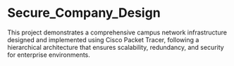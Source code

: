 # Secure_Company_Design

This project demonstrates a comprehensive campus network infrastructure designed and implemented using Cisco Packet Tracer, following a hierarchical architecture that ensures scalability, redundancy, and security for enterprise environments.
